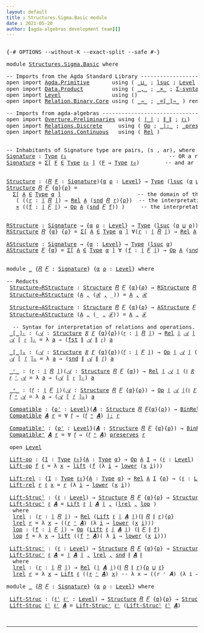 ```yaml
---
layout: default
title : Structures.Sigma.Basic module
date : 2021-05-20
author: [agda-algebras development team][]
---
```


<pre class="Agda">

<a id="139" class="Symbol">{-#</a> <a id="143" class="Keyword">OPTIONS</a> <a id="151" class="Pragma">--without-K</a> <a id="163" class="Pragma">--exact-split</a> <a id="177" class="Pragma">--safe</a> <a id="184" class="Symbol">#-}</a>

<a id="189" class="Keyword">module</a> <a id="196" href="Structures.Sigma.Basic.html" class="Module">Structures.Sigma.Basic</a> <a id="219" class="Keyword">where</a>

<a id="226" class="Comment">-- Imports from the Agda Standard Library ------------------------------------------------</a>
<a id="317" class="Keyword">open</a> <a id="322" class="Keyword">import</a> <a id="329" href="Agda.Primitive.html" class="Module">Agda.Primitive</a>       <a id="350" class="Keyword">using</a> <a id="356" class="Symbol">(</a> <a id="358" href="Agda.Primitive.html#810" class="Primitive Operator">_⊔_</a> <a id="362" class="Symbol">;</a> <a id="364" href="Agda.Primitive.html#780" class="Primitive">lsuc</a> <a id="369" class="Symbol">;</a> <a id="371" href="Agda.Primitive.html#597" class="Postulate">Level</a> <a id="377" class="Symbol">)</a> <a id="379" class="Keyword">renaming</a> <a id="388" class="Symbol">(</a> <a id="390" href="Agda.Primitive.html#326" class="Primitive">Set</a> <a id="394" class="Symbol">to</a> <a id="397" class="Primitive">Type</a> <a id="402" class="Symbol">;</a> <a id="404" href="Agda.Primitive.html#764" class="Primitive">lzero</a> <a id="410" class="Symbol">to</a> <a id="413" class="Primitive">ℓ₀</a> <a id="416" class="Symbol">)</a>
<a id="418" class="Keyword">open</a> <a id="423" class="Keyword">import</a> <a id="430" href="Data.Product.html" class="Module">Data.Product</a>         <a id="451" class="Keyword">using</a> <a id="457" class="Symbol">(</a> <a id="459" href="Agda.Builtin.Sigma.html#236" class="InductiveConstructor Operator">_,_</a> <a id="463" class="Symbol">;</a> <a id="465" href="Data.Product.html#1167" class="Function Operator">_×_</a> <a id="469" class="Symbol">;</a> <a id="471" href="Data.Product.html#916" class="Function">Σ-syntax</a> <a id="480" class="Symbol">)</a> <a id="482" class="Keyword">renaming</a> <a id="491" class="Symbol">(</a> <a id="493" href="Agda.Builtin.Sigma.html#252" class="Field">proj₁</a> <a id="499" class="Symbol">to</a> <a id="502" class="Field">fst</a> <a id="506" class="Symbol">;</a> <a id="508" href="Agda.Builtin.Sigma.html#264" class="Field">proj₂</a> <a id="514" class="Symbol">to</a> <a id="517" class="Field">snd</a> <a id="521" class="Symbol">)</a>
<a id="523" class="Keyword">open</a> <a id="528" class="Keyword">import</a> <a id="535" href="Level.html" class="Module">Level</a>                <a id="556" class="Keyword">using</a> <a id="562" class="Symbol">()</a>
<a id="565" class="Keyword">open</a> <a id="570" class="Keyword">import</a> <a id="577" href="Relation.Binary.Core.html" class="Module">Relation.Binary.Core</a> <a id="598" class="Keyword">using</a> <a id="604" class="Symbol">(</a> <a id="606" href="Relation.Binary.Core.html#1254" class="Function Operator">_⇒_</a> <a id="610" class="Symbol">;</a> <a id="612" href="Relation.Binary.Core.html#1460" class="Function Operator">_=[_]⇒_</a> <a id="620" class="Symbol">)</a> <a id="622" class="Keyword">renaming</a> <a id="631" class="Symbol">(</a> <a id="633" href="Relation.Binary.Core.html#766" class="Function">REL</a> <a id="637" class="Symbol">to</a> <a id="640" class="Function">BinREL</a> <a id="647" class="Symbol">;</a> <a id="649" href="Relation.Binary.Core.html#882" class="Function">Rel</a> <a id="653" class="Symbol">to</a> <a id="656" class="Function">BinRel</a> <a id="663" class="Symbol">)</a>

<a id="666" class="Comment">-- Imports from agda-algebras ------------------------------------------------------------</a>
<a id="757" class="Keyword">open</a> <a id="762" class="Keyword">import</a> <a id="769" href="Overture.Preliminaries.html" class="Module">Overture.Preliminaries</a> <a id="792" class="Keyword">using</a> <a id="798" class="Symbol">(</a> <a id="800" href="Overture.Preliminaries.html#4155" class="Function Operator">∣_∣</a> <a id="804" class="Symbol">;</a> <a id="806" href="Overture.Preliminaries.html#4193" class="Function Operator">∥_∥</a> <a id="810" class="Symbol">;</a> <a id="812" href="Overture.Preliminaries.html#3277" class="Function">ℓ₁</a><a id="814" class="Symbol">)</a>
<a id="816" class="Keyword">open</a> <a id="821" class="Keyword">import</a> <a id="828" href="Relations.Discrete.html" class="Module">Relations.Discrete</a>     <a id="851" class="Keyword">using</a> <a id="857" class="Symbol">(</a> <a id="859" href="Relations.Discrete.html#5347" class="Function">Op</a> <a id="862" class="Symbol">;</a> <a id="864" href="Relations.Discrete.html#6245" class="Function Operator">_|:_</a> <a id="869" class="Symbol">;</a> <a id="871" href="Relations.Discrete.html#6071" class="Function Operator">_preserves_</a> <a id="883" class="Symbol">)</a>
<a id="885" class="Keyword">open</a> <a id="890" class="Keyword">import</a> <a id="897" href="Relations.Continuous.html" class="Module">Relations.Continuous</a>   <a id="920" class="Keyword">using</a> <a id="926" class="Symbol">(</a> <a id="928" href="Relations.Continuous.html#3768" class="Function">Rel</a> <a id="932" class="Symbol">)</a>


<a id="936" class="Comment">-- Inhabitants of Signature type are pairs, (s , ar), where s is an operation symbol,</a>
<a id="Signature"></a><a id="1022" href="Structures.Sigma.Basic.html#1022" class="Function">Signature</a> <a id="1032" class="Symbol">:</a> <a id="1034" href="Structures.Sigma.Basic.html#397" class="Primitive">Type</a> <a id="1039" href="Overture.Preliminaries.html#3277" class="Function">ℓ₁</a>                                <a id="1073" class="Comment">-- OR a relation symbol (new!),</a>
<a id="1105" href="Structures.Sigma.Basic.html#1022" class="Function">Signature</a> <a id="1115" class="Symbol">=</a> <a id="1117" href="Data.Product.html#916" class="Function">Σ[</a> <a id="1120" href="Structures.Sigma.Basic.html#1120" class="Bound">F</a> <a id="1122" href="Data.Product.html#916" class="Function">∈</a> <a id="1124" href="Structures.Sigma.Basic.html#397" class="Primitive">Type</a> <a id="1129" href="Structures.Sigma.Basic.html#413" class="Primitive">ℓ₀</a> <a id="1132" href="Data.Product.html#916" class="Function">]</a> <a id="1134" class="Symbol">(</a><a id="1135" href="Structures.Sigma.Basic.html#1120" class="Bound">F</a> <a id="1137" class="Symbol">→</a> <a id="1139" href="Structures.Sigma.Basic.html#397" class="Primitive">Type</a> <a id="1144" href="Structures.Sigma.Basic.html#413" class="Primitive">ℓ₀</a><a id="1146" class="Symbol">)</a>        <a id="1155" class="Comment">-- and ar the arity of s.</a>


<a id="Structure"></a><a id="1183" href="Structures.Sigma.Basic.html#1183" class="Function">Structure</a> <a id="1193" class="Symbol">:</a> <a id="1195" class="Symbol">(</a><a id="1196" href="Structures.Sigma.Basic.html#1196" class="Bound">𝑅</a> <a id="1198" href="Structures.Sigma.Basic.html#1198" class="Bound">F</a> <a id="1200" class="Symbol">:</a> <a id="1202" href="Structures.Sigma.Basic.html#1022" class="Function">Signature</a><a id="1211" class="Symbol">){</a><a id="1213" href="Structures.Sigma.Basic.html#1213" class="Bound">α</a> <a id="1215" href="Structures.Sigma.Basic.html#1215" class="Bound">ρ</a> <a id="1217" class="Symbol">:</a> <a id="1219" href="Agda.Primitive.html#597" class="Postulate">Level</a><a id="1224" class="Symbol">}</a> <a id="1226" class="Symbol">→</a> <a id="1228" href="Structures.Sigma.Basic.html#397" class="Primitive">Type</a> <a id="1233" class="Symbol">(</a><a id="1234" href="Agda.Primitive.html#780" class="Primitive">lsuc</a> <a id="1239" class="Symbol">(</a><a id="1240" href="Structures.Sigma.Basic.html#1213" class="Bound">α</a> <a id="1242" href="Agda.Primitive.html#810" class="Primitive Operator">⊔</a> <a id="1244" href="Structures.Sigma.Basic.html#1215" class="Bound">ρ</a><a id="1245" class="Symbol">))</a>
<a id="1248" href="Structures.Sigma.Basic.html#1183" class="Function">Structure</a> <a id="1258" href="Structures.Sigma.Basic.html#1258" class="Bound">𝑅</a> <a id="1260" href="Structures.Sigma.Basic.html#1260" class="Bound">𝐹</a> <a id="1262" class="Symbol">{</a><a id="1263" href="Structures.Sigma.Basic.html#1263" class="Bound">α</a><a id="1264" class="Symbol">}{</a><a id="1266" href="Structures.Sigma.Basic.html#1266" class="Bound">ρ</a><a id="1267" class="Symbol">}</a> <a id="1269" class="Symbol">=</a>
  <a id="1273" href="Data.Product.html#916" class="Function">Σ[</a> <a id="1276" href="Structures.Sigma.Basic.html#1276" class="Bound">A</a> <a id="1278" href="Data.Product.html#916" class="Function">∈</a> <a id="1280" href="Structures.Sigma.Basic.html#397" class="Primitive">Type</a> <a id="1285" href="Structures.Sigma.Basic.html#1263" class="Bound">α</a> <a id="1287" href="Data.Product.html#916" class="Function">]</a>                        <a id="1312" class="Comment">-- the domain of the structure is A</a>
   <a id="1351" class="Symbol">(</a> <a id="1353" class="Symbol">((</a><a id="1355" href="Structures.Sigma.Basic.html#1355" class="Bound">r</a> <a id="1357" class="Symbol">:</a> <a id="1359" href="Overture.Preliminaries.html#4155" class="Function Operator">∣</a> <a id="1361" href="Structures.Sigma.Basic.html#1258" class="Bound">𝑅</a> <a id="1363" href="Overture.Preliminaries.html#4155" class="Function Operator">∣</a><a id="1364" class="Symbol">)</a> <a id="1366" class="Symbol">→</a> <a id="1368" href="Relations.Continuous.html#3768" class="Function">Rel</a> <a id="1372" href="Structures.Sigma.Basic.html#1276" class="Bound">A</a> <a id="1374" class="Symbol">(</a><a id="1375" href="Structures.Sigma.Basic.html#517" class="Field">snd</a> <a id="1379" href="Structures.Sigma.Basic.html#1258" class="Bound">𝑅</a> <a id="1381" href="Structures.Sigma.Basic.html#1355" class="Bound">r</a><a id="1382" class="Symbol">){</a><a id="1384" href="Structures.Sigma.Basic.html#1266" class="Bound">ρ</a><a id="1385" class="Symbol">})</a>  <a id="1389" class="Comment">-- the interpretations of the relation symbols</a>
   <a id="1439" href="Data.Product.html#1167" class="Function Operator">×</a> <a id="1441" class="Symbol">((</a><a id="1443" href="Structures.Sigma.Basic.html#1443" class="Bound">f</a> <a id="1445" class="Symbol">:</a> <a id="1447" href="Overture.Preliminaries.html#4155" class="Function Operator">∣</a> <a id="1449" href="Structures.Sigma.Basic.html#1260" class="Bound">𝐹</a> <a id="1451" href="Overture.Preliminaries.html#4155" class="Function Operator">∣</a><a id="1452" class="Symbol">)</a> <a id="1454" class="Symbol">→</a> <a id="1456" href="Relations.Discrete.html#5347" class="Function">Op</a> <a id="1459" href="Structures.Sigma.Basic.html#1276" class="Bound">A</a> <a id="1461" class="Symbol">(</a><a id="1462" href="Structures.Sigma.Basic.html#517" class="Field">snd</a> <a id="1466" href="Structures.Sigma.Basic.html#1260" class="Bound">𝐹</a> <a id="1468" href="Structures.Sigma.Basic.html#1443" class="Bound">f</a><a id="1469" class="Symbol">))</a> <a id="1472" class="Symbol">)</a>     <a id="1478" class="Comment">-- the interpretations of the operation symbols</a>


<a id="RStructure"></a><a id="1528" href="Structures.Sigma.Basic.html#1528" class="Function">RStructure</a> <a id="1539" class="Symbol">:</a> <a id="1541" href="Structures.Sigma.Basic.html#1022" class="Function">Signature</a> <a id="1551" class="Symbol">→</a> <a id="1553" class="Symbol">{</a><a id="1554" href="Structures.Sigma.Basic.html#1554" class="Bound">α</a> <a id="1556" href="Structures.Sigma.Basic.html#1556" class="Bound">ρ</a> <a id="1558" class="Symbol">:</a> <a id="1560" href="Agda.Primitive.html#597" class="Postulate">Level</a><a id="1565" class="Symbol">}</a> <a id="1567" class="Symbol">→</a> <a id="1569" href="Structures.Sigma.Basic.html#397" class="Primitive">Type</a> <a id="1574" class="Symbol">(</a><a id="1575" href="Agda.Primitive.html#780" class="Primitive">lsuc</a> <a id="1580" class="Symbol">(</a><a id="1581" href="Structures.Sigma.Basic.html#1554" class="Bound">α</a> <a id="1583" href="Agda.Primitive.html#810" class="Primitive Operator">⊔</a> <a id="1585" href="Structures.Sigma.Basic.html#1556" class="Bound">ρ</a><a id="1586" class="Symbol">))</a>
<a id="1589" href="Structures.Sigma.Basic.html#1528" class="Function">RStructure</a> <a id="1600" href="Structures.Sigma.Basic.html#1600" class="Bound">𝑅</a> <a id="1602" class="Symbol">{</a><a id="1603" href="Structures.Sigma.Basic.html#1603" class="Bound">α</a><a id="1604" class="Symbol">}</a> <a id="1606" class="Symbol">{</a><a id="1607" href="Structures.Sigma.Basic.html#1607" class="Bound">ρ</a><a id="1608" class="Symbol">}</a> <a id="1610" class="Symbol">=</a> <a id="1612" href="Data.Product.html#916" class="Function">Σ[</a> <a id="1615" href="Structures.Sigma.Basic.html#1615" class="Bound">A</a> <a id="1617" href="Data.Product.html#916" class="Function">∈</a> <a id="1619" href="Structures.Sigma.Basic.html#397" class="Primitive">Type</a> <a id="1624" href="Structures.Sigma.Basic.html#1603" class="Bound">α</a> <a id="1626" href="Data.Product.html#916" class="Function">]</a> <a id="1628" class="Symbol">∀(</a><a id="1630" href="Structures.Sigma.Basic.html#1630" class="Bound">r</a> <a id="1632" class="Symbol">:</a> <a id="1634" href="Overture.Preliminaries.html#4155" class="Function Operator">∣</a> <a id="1636" href="Structures.Sigma.Basic.html#1600" class="Bound">𝑅</a> <a id="1638" href="Overture.Preliminaries.html#4155" class="Function Operator">∣</a><a id="1639" class="Symbol">)</a> <a id="1641" class="Symbol">→</a> <a id="1643" href="Relations.Continuous.html#3768" class="Function">Rel</a> <a id="1647" href="Structures.Sigma.Basic.html#1615" class="Bound">A</a> <a id="1649" class="Symbol">(</a><a id="1650" href="Structures.Sigma.Basic.html#517" class="Field">snd</a> <a id="1654" href="Structures.Sigma.Basic.html#1600" class="Bound">𝑅</a> <a id="1656" href="Structures.Sigma.Basic.html#1630" class="Bound">r</a><a id="1657" class="Symbol">)</a> <a id="1659" class="Symbol">{</a><a id="1660" href="Structures.Sigma.Basic.html#1607" class="Bound">ρ</a><a id="1661" class="Symbol">}</a>

<a id="AStructure"></a><a id="1664" href="Structures.Sigma.Basic.html#1664" class="Function">AStructure</a> <a id="1675" class="Symbol">:</a> <a id="1677" href="Structures.Sigma.Basic.html#1022" class="Function">Signature</a> <a id="1687" class="Symbol">→</a> <a id="1689" class="Symbol">{</a><a id="1690" href="Structures.Sigma.Basic.html#1690" class="Bound">α</a> <a id="1692" class="Symbol">:</a> <a id="1694" href="Agda.Primitive.html#597" class="Postulate">Level</a><a id="1699" class="Symbol">}</a> <a id="1701" class="Symbol">→</a> <a id="1703" href="Structures.Sigma.Basic.html#397" class="Primitive">Type</a> <a id="1708" class="Symbol">(</a><a id="1709" href="Agda.Primitive.html#780" class="Primitive">lsuc</a> <a id="1714" href="Structures.Sigma.Basic.html#1690" class="Bound">α</a><a id="1715" class="Symbol">)</a>
<a id="1717" href="Structures.Sigma.Basic.html#1664" class="Function">AStructure</a> <a id="1728" href="Structures.Sigma.Basic.html#1728" class="Bound">𝐹</a> <a id="1730" class="Symbol">{</a><a id="1731" href="Structures.Sigma.Basic.html#1731" class="Bound">α</a><a id="1732" class="Symbol">}</a> <a id="1734" class="Symbol">=</a> <a id="1736" href="Data.Product.html#916" class="Function">Σ[</a> <a id="1739" href="Structures.Sigma.Basic.html#1739" class="Bound">A</a> <a id="1741" href="Data.Product.html#916" class="Function">∈</a> <a id="1743" href="Structures.Sigma.Basic.html#397" class="Primitive">Type</a> <a id="1748" href="Structures.Sigma.Basic.html#1731" class="Bound">α</a> <a id="1750" href="Data.Product.html#916" class="Function">]</a> <a id="1752" class="Symbol">∀</a> <a id="1754" class="Symbol">(</a><a id="1755" href="Structures.Sigma.Basic.html#1755" class="Bound">f</a> <a id="1757" class="Symbol">:</a> <a id="1759" href="Overture.Preliminaries.html#4155" class="Function Operator">∣</a> <a id="1761" href="Structures.Sigma.Basic.html#1728" class="Bound">𝐹</a> <a id="1763" href="Overture.Preliminaries.html#4155" class="Function Operator">∣</a><a id="1764" class="Symbol">)</a> <a id="1766" class="Symbol">→</a> <a id="1768" href="Relations.Discrete.html#5347" class="Function">Op</a> <a id="1771" href="Structures.Sigma.Basic.html#1739" class="Bound">A</a> <a id="1773" class="Symbol">(</a><a id="1774" href="Structures.Sigma.Basic.html#517" class="Field">snd</a> <a id="1778" href="Structures.Sigma.Basic.html#1728" class="Bound">𝐹</a> <a id="1780" href="Structures.Sigma.Basic.html#1755" class="Bound">f</a><a id="1781" class="Symbol">)</a>


<a id="1785" class="Keyword">module</a> <a id="1792" href="Structures.Sigma.Basic.html#1792" class="Module">_</a> <a id="1794" class="Symbol">{</a><a id="1795" href="Structures.Sigma.Basic.html#1795" class="Bound">𝑅</a> <a id="1797" href="Structures.Sigma.Basic.html#1797" class="Bound">𝐹</a> <a id="1799" class="Symbol">:</a> <a id="1801" href="Structures.Sigma.Basic.html#1022" class="Function">Signature</a><a id="1810" class="Symbol">}</a> <a id="1812" class="Symbol">{</a><a id="1813" href="Structures.Sigma.Basic.html#1813" class="Bound">α</a> <a id="1815" href="Structures.Sigma.Basic.html#1815" class="Bound">ρ</a> <a id="1817" class="Symbol">:</a> <a id="1819" href="Agda.Primitive.html#597" class="Postulate">Level</a><a id="1824" class="Symbol">}</a> <a id="1826" class="Keyword">where</a>

<a id="1833" class="Comment">-- Reducts</a>
 <a id="1845" href="Structures.Sigma.Basic.html#1845" class="Function">Structure→RStructure</a> <a id="1866" class="Symbol">:</a> <a id="1868" href="Structures.Sigma.Basic.html#1183" class="Function">Structure</a> <a id="1878" href="Structures.Sigma.Basic.html#1795" class="Bound">𝑅</a> <a id="1880" href="Structures.Sigma.Basic.html#1797" class="Bound">𝐹</a> <a id="1882" class="Symbol">{</a><a id="1883" href="Structures.Sigma.Basic.html#1813" class="Bound">α</a><a id="1884" class="Symbol">}{</a><a id="1886" href="Structures.Sigma.Basic.html#1815" class="Bound">ρ</a><a id="1887" class="Symbol">}</a> <a id="1889" class="Symbol">→</a> <a id="1891" href="Structures.Sigma.Basic.html#1528" class="Function">RStructure</a> <a id="1902" href="Structures.Sigma.Basic.html#1795" class="Bound">𝑅</a> <a id="1904" class="Symbol">{</a><a id="1905" href="Structures.Sigma.Basic.html#1813" class="Bound">α</a><a id="1906" class="Symbol">}{</a><a id="1908" href="Structures.Sigma.Basic.html#1815" class="Bound">ρ</a><a id="1909" class="Symbol">}</a>
 <a id="1912" href="Structures.Sigma.Basic.html#1845" class="Function">Structure→RStructure</a> <a id="1933" class="Symbol">(</a><a id="1934" href="Structures.Sigma.Basic.html#1934" class="Bound">A</a> <a id="1936" href="Agda.Builtin.Sigma.html#236" class="InductiveConstructor Operator">,</a> <a id="1938" class="Symbol">(</a><a id="1939" href="Structures.Sigma.Basic.html#1939" class="Bound">ℛ</a> <a id="1941" href="Agda.Builtin.Sigma.html#236" class="InductiveConstructor Operator">,</a> <a id="1943" class="Symbol">_))</a> <a id="1947" class="Symbol">=</a> <a id="1949" href="Structures.Sigma.Basic.html#1934" class="Bound">A</a> <a id="1951" href="Agda.Builtin.Sigma.html#236" class="InductiveConstructor Operator">,</a> <a id="1953" href="Structures.Sigma.Basic.html#1939" class="Bound">ℛ</a>

 <a id="1957" href="Structures.Sigma.Basic.html#1957" class="Function">Structure→AStructure</a> <a id="1978" class="Symbol">:</a> <a id="1980" href="Structures.Sigma.Basic.html#1183" class="Function">Structure</a> <a id="1990" href="Structures.Sigma.Basic.html#1795" class="Bound">𝑅</a> <a id="1992" href="Structures.Sigma.Basic.html#1797" class="Bound">𝐹</a> <a id="1994" class="Symbol">{</a><a id="1995" href="Structures.Sigma.Basic.html#1813" class="Bound">α</a><a id="1996" class="Symbol">}{</a><a id="1998" href="Structures.Sigma.Basic.html#1815" class="Bound">ρ</a><a id="1999" class="Symbol">}</a> <a id="2001" class="Symbol">→</a> <a id="2003" href="Structures.Sigma.Basic.html#1664" class="Function">AStructure</a> <a id="2014" href="Structures.Sigma.Basic.html#1797" class="Bound">𝐹</a>
 <a id="2017" href="Structures.Sigma.Basic.html#1957" class="Function">Structure→AStructure</a> <a id="2038" class="Symbol">(</a><a id="2039" href="Structures.Sigma.Basic.html#2039" class="Bound">A</a> <a id="2041" href="Agda.Builtin.Sigma.html#236" class="InductiveConstructor Operator">,</a> <a id="2043" class="Symbol">(_</a> <a id="2046" href="Agda.Builtin.Sigma.html#236" class="InductiveConstructor Operator">,</a> <a id="2048" href="Structures.Sigma.Basic.html#2048" class="Bound">ℱ</a><a id="2049" class="Symbol">))</a> <a id="2052" class="Symbol">=</a> <a id="2054" href="Structures.Sigma.Basic.html#2039" class="Bound">A</a> <a id="2056" href="Agda.Builtin.Sigma.html#236" class="InductiveConstructor Operator">,</a> <a id="2058" href="Structures.Sigma.Basic.html#2048" class="Bound">ℱ</a>

  <a id="2063" class="Comment">-- Syntax for interpretation of relations and operations.</a>
 <a id="2122" href="Structures.Sigma.Basic.html#2122" class="Function Operator">_⟦_⟧ᵣ</a> <a id="2128" class="Symbol">:</a> <a id="2130" class="Symbol">(</a><a id="2131" href="Structures.Sigma.Basic.html#2131" class="Bound">𝒜</a> <a id="2133" class="Symbol">:</a> <a id="2135" href="Structures.Sigma.Basic.html#1183" class="Function">Structure</a> <a id="2145" href="Structures.Sigma.Basic.html#1795" class="Bound">𝑅</a> <a id="2147" href="Structures.Sigma.Basic.html#1797" class="Bound">𝐹</a> <a id="2149" class="Symbol">{</a><a id="2150" href="Structures.Sigma.Basic.html#1813" class="Bound">α</a><a id="2151" class="Symbol">}{</a><a id="2153" href="Structures.Sigma.Basic.html#1815" class="Bound">ρ</a><a id="2154" class="Symbol">})(</a><a id="2157" href="Structures.Sigma.Basic.html#2157" class="Bound">𝑟</a> <a id="2159" class="Symbol">:</a> <a id="2161" href="Overture.Preliminaries.html#4155" class="Function Operator">∣</a> <a id="2163" href="Structures.Sigma.Basic.html#1795" class="Bound">𝑅</a> <a id="2165" href="Overture.Preliminaries.html#4155" class="Function Operator">∣</a><a id="2166" class="Symbol">)</a> <a id="2168" class="Symbol">→</a> <a id="2170" href="Relations.Continuous.html#3768" class="Function">Rel</a> <a id="2174" href="Overture.Preliminaries.html#4155" class="Function Operator">∣</a> <a id="2176" href="Structures.Sigma.Basic.html#2131" class="Bound">𝒜</a> <a id="2178" href="Overture.Preliminaries.html#4155" class="Function Operator">∣</a> <a id="2180" class="Symbol">(</a><a id="2181" href="Overture.Preliminaries.html#4193" class="Function Operator">∥</a> <a id="2183" href="Structures.Sigma.Basic.html#1795" class="Bound">𝑅</a> <a id="2185" href="Overture.Preliminaries.html#4193" class="Function Operator">∥</a> <a id="2187" href="Structures.Sigma.Basic.html#2157" class="Bound">𝑟</a><a id="2188" class="Symbol">)</a> <a id="2190" class="Symbol">{</a><a id="2191" href="Structures.Sigma.Basic.html#1815" class="Bound">ρ</a><a id="2192" class="Symbol">}</a>
 <a id="2195" href="Structures.Sigma.Basic.html#2195" class="Bound">𝒜</a> <a id="2197" href="Structures.Sigma.Basic.html#2122" class="Function Operator">⟦</a> <a id="2199" href="Structures.Sigma.Basic.html#2199" class="Bound">𝑟</a> <a id="2201" href="Structures.Sigma.Basic.html#2122" class="Function Operator">⟧ᵣ</a> <a id="2204" class="Symbol">=</a> <a id="2206" class="Symbol">λ</a> <a id="2208" href="Structures.Sigma.Basic.html#2208" class="Bound">a</a> <a id="2210" class="Symbol">→</a> <a id="2212" class="Symbol">(</a><a id="2213" href="Structures.Sigma.Basic.html#502" class="Field">fst</a> <a id="2217" href="Overture.Preliminaries.html#4193" class="Function Operator">∥</a> <a id="2219" href="Structures.Sigma.Basic.html#2195" class="Bound">𝒜</a> <a id="2221" href="Overture.Preliminaries.html#4193" class="Function Operator">∥</a> <a id="2223" href="Structures.Sigma.Basic.html#2199" class="Bound">𝑟</a><a id="2224" class="Symbol">)</a> <a id="2226" href="Structures.Sigma.Basic.html#2208" class="Bound">a</a>

 <a id="2230" href="Structures.Sigma.Basic.html#2230" class="Function Operator">_⟦_⟧ₒ</a> <a id="2236" class="Symbol">:</a> <a id="2238" class="Symbol">(</a><a id="2239" href="Structures.Sigma.Basic.html#2239" class="Bound">𝒜</a> <a id="2241" class="Symbol">:</a> <a id="2243" href="Structures.Sigma.Basic.html#1183" class="Function">Structure</a> <a id="2253" href="Structures.Sigma.Basic.html#1795" class="Bound">𝑅</a> <a id="2255" href="Structures.Sigma.Basic.html#1797" class="Bound">𝐹</a> <a id="2257" class="Symbol">{</a><a id="2258" href="Structures.Sigma.Basic.html#1813" class="Bound">α</a><a id="2259" class="Symbol">}{</a><a id="2261" href="Structures.Sigma.Basic.html#1815" class="Bound">ρ</a><a id="2262" class="Symbol">})(</a><a id="2265" href="Structures.Sigma.Basic.html#2265" class="Bound">𝑓</a> <a id="2267" class="Symbol">:</a> <a id="2269" href="Overture.Preliminaries.html#4155" class="Function Operator">∣</a> <a id="2271" href="Structures.Sigma.Basic.html#1797" class="Bound">𝐹</a> <a id="2273" href="Overture.Preliminaries.html#4155" class="Function Operator">∣</a><a id="2274" class="Symbol">)</a> <a id="2276" class="Symbol">→</a> <a id="2278" href="Relations.Discrete.html#5347" class="Function">Op</a> <a id="2281" href="Overture.Preliminaries.html#4155" class="Function Operator">∣</a> <a id="2283" href="Structures.Sigma.Basic.html#2239" class="Bound">𝒜</a> <a id="2285" href="Overture.Preliminaries.html#4155" class="Function Operator">∣</a> <a id="2287" class="Symbol">(</a><a id="2288" href="Overture.Preliminaries.html#4193" class="Function Operator">∥</a> <a id="2290" href="Structures.Sigma.Basic.html#1797" class="Bound">𝐹</a> <a id="2292" href="Overture.Preliminaries.html#4193" class="Function Operator">∥</a> <a id="2294" href="Structures.Sigma.Basic.html#2265" class="Bound">𝑓</a><a id="2295" class="Symbol">)</a>
 <a id="2298" href="Structures.Sigma.Basic.html#2298" class="Bound">𝒜</a> <a id="2300" href="Structures.Sigma.Basic.html#2230" class="Function Operator">⟦</a> <a id="2302" href="Structures.Sigma.Basic.html#2302" class="Bound">𝑓</a> <a id="2304" href="Structures.Sigma.Basic.html#2230" class="Function Operator">⟧ₒ</a> <a id="2307" class="Symbol">=</a> <a id="2309" class="Symbol">λ</a> <a id="2311" href="Structures.Sigma.Basic.html#2311" class="Bound">a</a> <a id="2313" class="Symbol">→</a> <a id="2315" class="Symbol">(</a><a id="2316" href="Structures.Sigma.Basic.html#517" class="Field">snd</a> <a id="2320" href="Overture.Preliminaries.html#4193" class="Function Operator">∥</a> <a id="2322" href="Structures.Sigma.Basic.html#2298" class="Bound">𝒜</a> <a id="2324" href="Overture.Preliminaries.html#4193" class="Function Operator">∥</a> <a id="2326" href="Structures.Sigma.Basic.html#2302" class="Bound">𝑓</a><a id="2327" class="Symbol">)</a> <a id="2329" href="Structures.Sigma.Basic.html#2311" class="Bound">a</a>

 <a id="2333" href="Structures.Sigma.Basic.html#2333" class="Function Operator">_ʳ_</a> <a id="2337" class="Symbol">:</a> <a id="2339" class="Symbol">(</a><a id="2340" href="Structures.Sigma.Basic.html#2340" class="Bound">𝑟</a> <a id="2342" class="Symbol">:</a> <a id="2344" href="Overture.Preliminaries.html#4155" class="Function Operator">∣</a> <a id="2346" href="Structures.Sigma.Basic.html#1795" class="Bound">𝑅</a> <a id="2348" href="Overture.Preliminaries.html#4155" class="Function Operator">∣</a><a id="2349" class="Symbol">)(</a><a id="2351" href="Structures.Sigma.Basic.html#2351" class="Bound">𝒜</a> <a id="2353" class="Symbol">:</a> <a id="2355" href="Structures.Sigma.Basic.html#1183" class="Function">Structure</a> <a id="2365" href="Structures.Sigma.Basic.html#1795" class="Bound">𝑅</a> <a id="2367" href="Structures.Sigma.Basic.html#1797" class="Bound">𝐹</a> <a id="2369" class="Symbol">{</a><a id="2370" href="Structures.Sigma.Basic.html#1813" class="Bound">α</a><a id="2371" class="Symbol">})</a> <a id="2374" class="Symbol">→</a> <a id="2376" href="Relations.Continuous.html#3768" class="Function">Rel</a> <a id="2380" href="Overture.Preliminaries.html#4155" class="Function Operator">∣</a> <a id="2382" href="Structures.Sigma.Basic.html#2351" class="Bound">𝒜</a> <a id="2384" href="Overture.Preliminaries.html#4155" class="Function Operator">∣</a> <a id="2386" class="Symbol">(</a><a id="2387" href="Overture.Preliminaries.html#4193" class="Function Operator">∥</a> <a id="2389" href="Structures.Sigma.Basic.html#1795" class="Bound">𝑅</a> <a id="2391" href="Overture.Preliminaries.html#4193" class="Function Operator">∥</a> <a id="2393" href="Structures.Sigma.Basic.html#2340" class="Bound">𝑟</a><a id="2394" class="Symbol">){</a><a id="2396" href="Structures.Sigma.Basic.html#1815" class="Bound">ρ</a><a id="2397" class="Symbol">}</a>
 <a id="2400" href="Structures.Sigma.Basic.html#2400" class="Bound">𝑟</a> <a id="2402" href="Structures.Sigma.Basic.html#2333" class="Function Operator">ʳ</a> <a id="2404" href="Structures.Sigma.Basic.html#2404" class="Bound">𝒜</a> <a id="2406" class="Symbol">=</a> <a id="2408" class="Symbol">λ</a> <a id="2410" href="Structures.Sigma.Basic.html#2410" class="Bound">a</a> <a id="2412" class="Symbol">→</a> <a id="2414" class="Symbol">(</a><a id="2415" href="Structures.Sigma.Basic.html#2404" class="Bound">𝒜</a> <a id="2417" href="Structures.Sigma.Basic.html#2122" class="Function Operator">⟦</a> <a id="2419" href="Structures.Sigma.Basic.html#2400" class="Bound">𝑟</a> <a id="2421" href="Structures.Sigma.Basic.html#2122" class="Function Operator">⟧ᵣ</a><a id="2423" class="Symbol">)</a> <a id="2425" href="Structures.Sigma.Basic.html#2410" class="Bound">a</a>

 <a id="2429" href="Structures.Sigma.Basic.html#2429" class="Function Operator">_ᵒ_</a> <a id="2433" class="Symbol">:</a> <a id="2435" class="Symbol">(</a><a id="2436" href="Structures.Sigma.Basic.html#2436" class="Bound">𝑓</a> <a id="2438" class="Symbol">:</a> <a id="2440" href="Overture.Preliminaries.html#4155" class="Function Operator">∣</a> <a id="2442" href="Structures.Sigma.Basic.html#1797" class="Bound">𝐹</a> <a id="2444" href="Overture.Preliminaries.html#4155" class="Function Operator">∣</a><a id="2445" class="Symbol">)(</a><a id="2447" href="Structures.Sigma.Basic.html#2447" class="Bound">𝒜</a> <a id="2449" class="Symbol">:</a> <a id="2451" href="Structures.Sigma.Basic.html#1183" class="Function">Structure</a> <a id="2461" href="Structures.Sigma.Basic.html#1795" class="Bound">𝑅</a> <a id="2463" href="Structures.Sigma.Basic.html#1797" class="Bound">𝐹</a> <a id="2465" class="Symbol">{</a><a id="2466" href="Structures.Sigma.Basic.html#1813" class="Bound">α</a><a id="2467" class="Symbol">}{</a><a id="2469" href="Structures.Sigma.Basic.html#1815" class="Bound">ρ</a><a id="2470" class="Symbol">})</a> <a id="2473" class="Symbol">→</a> <a id="2475" href="Relations.Discrete.html#5347" class="Function">Op</a> <a id="2478" href="Overture.Preliminaries.html#4155" class="Function Operator">∣</a> <a id="2480" href="Structures.Sigma.Basic.html#2447" class="Bound">𝒜</a> <a id="2482" href="Overture.Preliminaries.html#4155" class="Function Operator">∣</a><a id="2483" class="Symbol">(</a><a id="2484" href="Overture.Preliminaries.html#4193" class="Function Operator">∥</a> <a id="2486" href="Structures.Sigma.Basic.html#1797" class="Bound">𝐹</a> <a id="2488" href="Overture.Preliminaries.html#4193" class="Function Operator">∥</a> <a id="2490" href="Structures.Sigma.Basic.html#2436" class="Bound">𝑓</a><a id="2491" class="Symbol">)</a>
 <a id="2494" href="Structures.Sigma.Basic.html#2494" class="Bound">𝑓</a> <a id="2496" href="Structures.Sigma.Basic.html#2429" class="Function Operator">ᵒ</a> <a id="2498" href="Structures.Sigma.Basic.html#2498" class="Bound">𝒜</a> <a id="2500" class="Symbol">=</a> <a id="2502" class="Symbol">λ</a> <a id="2504" href="Structures.Sigma.Basic.html#2504" class="Bound">a</a> <a id="2506" class="Symbol">→</a> <a id="2508" class="Symbol">(</a><a id="2509" href="Structures.Sigma.Basic.html#2498" class="Bound">𝒜</a> <a id="2511" href="Structures.Sigma.Basic.html#2230" class="Function Operator">⟦</a> <a id="2513" href="Structures.Sigma.Basic.html#2494" class="Bound">𝑓</a> <a id="2515" href="Structures.Sigma.Basic.html#2230" class="Function Operator">⟧ₒ</a><a id="2517" class="Symbol">)</a> <a id="2519" href="Structures.Sigma.Basic.html#2504" class="Bound">a</a>

 <a id="2523" href="Structures.Sigma.Basic.html#2523" class="Function">Compatible</a> <a id="2534" class="Symbol">:</a> <a id="2536" class="Symbol">{</a><a id="2537" href="Structures.Sigma.Basic.html#2537" class="Bound">ρ&#39;</a> <a id="2540" class="Symbol">:</a> <a id="2542" href="Agda.Primitive.html#597" class="Postulate">Level</a><a id="2547" class="Symbol">}(</a><a id="2549" href="Structures.Sigma.Basic.html#2549" class="Bound">𝑨</a> <a id="2551" class="Symbol">:</a> <a id="2553" href="Structures.Sigma.Basic.html#1183" class="Function">Structure</a> <a id="2563" href="Structures.Sigma.Basic.html#1795" class="Bound">𝑅</a> <a id="2565" href="Structures.Sigma.Basic.html#1797" class="Bound">𝐹</a><a id="2566" class="Symbol">{</a><a id="2567" href="Structures.Sigma.Basic.html#1813" class="Bound">α</a><a id="2568" class="Symbol">}{</a><a id="2570" href="Structures.Sigma.Basic.html#1815" class="Bound">ρ</a><a id="2571" class="Symbol">})</a> <a id="2574" class="Symbol">→</a> <a id="2576" href="Structures.Sigma.Basic.html#656" class="Function">BinRel</a> <a id="2583" href="Overture.Preliminaries.html#4155" class="Function Operator">∣</a> <a id="2585" href="Structures.Sigma.Basic.html#2549" class="Bound">𝑨</a> <a id="2587" href="Overture.Preliminaries.html#4155" class="Function Operator">∣</a> <a id="2589" href="Structures.Sigma.Basic.html#2537" class="Bound">ρ&#39;</a>  <a id="2593" class="Symbol">→</a> <a id="2595" href="Structures.Sigma.Basic.html#397" class="Primitive">Type</a> <a id="2600" class="Symbol">(</a><a id="2601" href="Structures.Sigma.Basic.html#1813" class="Bound">α</a> <a id="2603" href="Agda.Primitive.html#810" class="Primitive Operator">⊔</a> <a id="2605" href="Structures.Sigma.Basic.html#2537" class="Bound">ρ&#39;</a><a id="2607" class="Symbol">)</a>
 <a id="2610" href="Structures.Sigma.Basic.html#2523" class="Function">Compatible</a> <a id="2621" href="Structures.Sigma.Basic.html#2621" class="Bound">𝑨</a> <a id="2623" href="Structures.Sigma.Basic.html#2623" class="Bound">r</a> <a id="2625" class="Symbol">=</a> <a id="2627" class="Symbol">∀</a> <a id="2629" href="Structures.Sigma.Basic.html#2629" class="Bound">𝑓</a> <a id="2631" class="Symbol">→</a> <a id="2633" class="Symbol">(</a><a id="2634" href="Structures.Sigma.Basic.html#2629" class="Bound">𝑓</a> <a id="2636" href="Structures.Sigma.Basic.html#2429" class="Function Operator">ᵒ</a> <a id="2638" href="Structures.Sigma.Basic.html#2621" class="Bound">𝑨</a><a id="2639" class="Symbol">)</a> <a id="2641" href="Relations.Discrete.html#6245" class="Function Operator">|:</a> <a id="2644" href="Structures.Sigma.Basic.html#2623" class="Bound">r</a>

 <a id="2648" href="Structures.Sigma.Basic.html#2648" class="Function">Compatible&#39;</a> <a id="2660" class="Symbol">:</a> <a id="2662" class="Symbol">{</a><a id="2663" href="Structures.Sigma.Basic.html#2663" class="Bound">ρ&#39;</a> <a id="2666" class="Symbol">:</a> <a id="2668" href="Agda.Primitive.html#597" class="Postulate">Level</a><a id="2673" class="Symbol">}(</a><a id="2675" href="Structures.Sigma.Basic.html#2675" class="Bound">𝑨</a> <a id="2677" class="Symbol">:</a> <a id="2679" href="Structures.Sigma.Basic.html#1183" class="Function">Structure</a> <a id="2689" href="Structures.Sigma.Basic.html#1795" class="Bound">𝑅</a> <a id="2691" href="Structures.Sigma.Basic.html#1797" class="Bound">𝐹</a> <a id="2693" class="Symbol">{</a><a id="2694" href="Structures.Sigma.Basic.html#1813" class="Bound">α</a><a id="2695" class="Symbol">}{</a><a id="2697" href="Structures.Sigma.Basic.html#1815" class="Bound">ρ</a><a id="2698" class="Symbol">})</a> <a id="2701" class="Symbol">→</a> <a id="2703" href="Structures.Sigma.Basic.html#656" class="Function">BinRel</a> <a id="2710" href="Overture.Preliminaries.html#4155" class="Function Operator">∣</a> <a id="2712" href="Structures.Sigma.Basic.html#2675" class="Bound">𝑨</a> <a id="2714" href="Overture.Preliminaries.html#4155" class="Function Operator">∣</a> <a id="2716" href="Structures.Sigma.Basic.html#2663" class="Bound">ρ&#39;</a>  <a id="2720" class="Symbol">→</a> <a id="2722" href="Structures.Sigma.Basic.html#397" class="Primitive">Type</a> <a id="2727" class="Symbol">(</a><a id="2728" href="Structures.Sigma.Basic.html#1813" class="Bound">α</a> <a id="2730" href="Agda.Primitive.html#810" class="Primitive Operator">⊔</a> <a id="2732" href="Structures.Sigma.Basic.html#2663" class="Bound">ρ&#39;</a><a id="2734" class="Symbol">)</a>
 <a id="2737" href="Structures.Sigma.Basic.html#2648" class="Function">Compatible&#39;</a> <a id="2749" href="Structures.Sigma.Basic.html#2749" class="Bound">𝑨</a> <a id="2751" href="Structures.Sigma.Basic.html#2751" class="Bound">r</a> <a id="2753" class="Symbol">=</a> <a id="2755" class="Symbol">∀</a> <a id="2757" href="Structures.Sigma.Basic.html#2757" class="Bound">𝑓</a> <a id="2759" class="Symbol">→</a> <a id="2761" class="Symbol">(</a><a id="2762" href="Structures.Sigma.Basic.html#2757" class="Bound">𝑓</a> <a id="2764" href="Structures.Sigma.Basic.html#2429" class="Function Operator">ᵒ</a> <a id="2766" href="Structures.Sigma.Basic.html#2749" class="Bound">𝑨</a><a id="2767" class="Symbol">)</a> <a id="2769" href="Relations.Discrete.html#6071" class="Function Operator">preserves</a> <a id="2779" href="Structures.Sigma.Basic.html#2751" class="Bound">r</a>

 <a id="2783" class="Keyword">open</a> <a id="2788" href="Level.html" class="Module">Level</a>

 <a id="2796" href="Structures.Sigma.Basic.html#2796" class="Function">Lift-op</a> <a id="2804" class="Symbol">:</a> <a id="2806" class="Symbol">{</a><a id="2807" href="Structures.Sigma.Basic.html#2807" class="Bound">I</a> <a id="2809" class="Symbol">:</a> <a id="2811" href="Structures.Sigma.Basic.html#397" class="Primitive">Type</a> <a id="2816" href="Structures.Sigma.Basic.html#413" class="Primitive">ℓ₀</a><a id="2818" class="Symbol">}{</a><a id="2820" href="Structures.Sigma.Basic.html#2820" class="Bound">A</a> <a id="2822" class="Symbol">:</a> <a id="2824" href="Structures.Sigma.Basic.html#397" class="Primitive">Type</a> <a id="2829" href="Structures.Sigma.Basic.html#1813" class="Bound">α</a><a id="2830" class="Symbol">}</a> <a id="2832" class="Symbol">→</a> <a id="2834" href="Relations.Discrete.html#5347" class="Function">Op</a> <a id="2837" href="Structures.Sigma.Basic.html#2820" class="Bound">A</a> <a id="2839" href="Structures.Sigma.Basic.html#2807" class="Bound">I</a> <a id="2841" class="Symbol">→</a> <a id="2843" class="Symbol">(</a><a id="2844" href="Structures.Sigma.Basic.html#2844" class="Bound">ℓ</a> <a id="2846" class="Symbol">:</a> <a id="2848" href="Agda.Primitive.html#597" class="Postulate">Level</a><a id="2853" class="Symbol">)</a> <a id="2855" class="Symbol">→</a> <a id="2857" href="Relations.Discrete.html#5347" class="Function">Op</a> <a id="2860" class="Symbol">(</a><a id="2861" href="Level.html#400" class="Record">Lift</a> <a id="2866" href="Structures.Sigma.Basic.html#2844" class="Bound">ℓ</a> <a id="2868" href="Structures.Sigma.Basic.html#2820" class="Bound">A</a><a id="2869" class="Symbol">)</a> <a id="2871" href="Structures.Sigma.Basic.html#2807" class="Bound">I</a>
 <a id="2874" href="Structures.Sigma.Basic.html#2796" class="Function">Lift-op</a> <a id="2882" href="Structures.Sigma.Basic.html#2882" class="Bound">f</a> <a id="2884" href="Structures.Sigma.Basic.html#2884" class="Bound">ℓ</a> <a id="2886" class="Symbol">=</a> <a id="2888" class="Symbol">λ</a> <a id="2890" href="Structures.Sigma.Basic.html#2890" class="Bound">x</a> <a id="2892" class="Symbol">→</a> <a id="2894" href="Level.html#457" class="InductiveConstructor">lift</a> <a id="2899" class="Symbol">(</a><a id="2900" href="Structures.Sigma.Basic.html#2882" class="Bound">f</a> <a id="2902" class="Symbol">(λ</a> <a id="2905" href="Structures.Sigma.Basic.html#2905" class="Bound">i</a> <a id="2907" class="Symbol">→</a> <a id="2909" href="Level.html#470" class="Field">lower</a> <a id="2915" class="Symbol">(</a><a id="2916" href="Structures.Sigma.Basic.html#2890" class="Bound">x</a> <a id="2918" href="Structures.Sigma.Basic.html#2905" class="Bound">i</a><a id="2919" class="Symbol">)))</a>

 <a id="2925" href="Structures.Sigma.Basic.html#2925" class="Function">Lift-rel</a> <a id="2934" class="Symbol">:</a> <a id="2936" class="Symbol">{</a><a id="2937" href="Structures.Sigma.Basic.html#2937" class="Bound">I</a> <a id="2939" class="Symbol">:</a> <a id="2941" href="Structures.Sigma.Basic.html#397" class="Primitive">Type</a> <a id="2946" href="Structures.Sigma.Basic.html#413" class="Primitive">ℓ₀</a><a id="2948" class="Symbol">}{</a><a id="2950" href="Structures.Sigma.Basic.html#2950" class="Bound">A</a> <a id="2952" class="Symbol">:</a> <a id="2954" href="Structures.Sigma.Basic.html#397" class="Primitive">Type</a> <a id="2959" href="Structures.Sigma.Basic.html#1813" class="Bound">α</a><a id="2960" class="Symbol">}</a> <a id="2962" class="Symbol">→</a> <a id="2964" href="Relations.Continuous.html#3768" class="Function">Rel</a> <a id="2968" href="Structures.Sigma.Basic.html#2950" class="Bound">A</a> <a id="2970" href="Structures.Sigma.Basic.html#2937" class="Bound">I</a> <a id="2972" class="Symbol">{</a><a id="2973" href="Structures.Sigma.Basic.html#1815" class="Bound">ρ</a><a id="2974" class="Symbol">}</a> <a id="2976" class="Symbol">→</a> <a id="2978" class="Symbol">(</a><a id="2979" href="Structures.Sigma.Basic.html#2979" class="Bound">ℓ</a> <a id="2981" class="Symbol">:</a> <a id="2983" href="Agda.Primitive.html#597" class="Postulate">Level</a><a id="2988" class="Symbol">)</a> <a id="2990" class="Symbol">→</a> <a id="2992" href="Relations.Continuous.html#3768" class="Function">Rel</a> <a id="2996" class="Symbol">(</a><a id="2997" href="Level.html#400" class="Record">Lift</a> <a id="3002" href="Structures.Sigma.Basic.html#2979" class="Bound">ℓ</a> <a id="3004" href="Structures.Sigma.Basic.html#2950" class="Bound">A</a><a id="3005" class="Symbol">)</a> <a id="3007" href="Structures.Sigma.Basic.html#2937" class="Bound">I</a><a id="3008" class="Symbol">{</a><a id="3009" href="Structures.Sigma.Basic.html#1815" class="Bound">ρ</a><a id="3010" class="Symbol">}</a>
 <a id="3013" href="Structures.Sigma.Basic.html#2925" class="Function">Lift-rel</a> <a id="3022" href="Structures.Sigma.Basic.html#3022" class="Bound">r</a> <a id="3024" href="Structures.Sigma.Basic.html#3024" class="Bound">ℓ</a> <a id="3026" href="Structures.Sigma.Basic.html#3026" class="Bound">x</a> <a id="3028" class="Symbol">=</a> <a id="3030" href="Structures.Sigma.Basic.html#3022" class="Bound">r</a> <a id="3032" class="Symbol">(λ</a> <a id="3035" href="Structures.Sigma.Basic.html#3035" class="Bound">i</a> <a id="3037" class="Symbol">→</a> <a id="3039" href="Level.html#470" class="Field">lower</a> <a id="3045" class="Symbol">(</a><a id="3046" href="Structures.Sigma.Basic.html#3026" class="Bound">x</a> <a id="3048" href="Structures.Sigma.Basic.html#3035" class="Bound">i</a><a id="3049" class="Symbol">))</a>

 <a id="3054" href="Structures.Sigma.Basic.html#3054" class="Function">Lift-Strucˡ</a> <a id="3066" class="Symbol">:</a> <a id="3068" class="Symbol">(</a><a id="3069" href="Structures.Sigma.Basic.html#3069" class="Bound">ℓ</a> <a id="3071" class="Symbol">:</a> <a id="3073" href="Agda.Primitive.html#597" class="Postulate">Level</a><a id="3078" class="Symbol">)</a> <a id="3080" class="Symbol">→</a> <a id="3082" href="Structures.Sigma.Basic.html#1183" class="Function">Structure</a> <a id="3092" href="Structures.Sigma.Basic.html#1795" class="Bound">𝑅</a> <a id="3094" href="Structures.Sigma.Basic.html#1797" class="Bound">𝐹</a> <a id="3096" class="Symbol">{</a><a id="3097" href="Structures.Sigma.Basic.html#1813" class="Bound">α</a><a id="3098" class="Symbol">}{</a><a id="3100" href="Structures.Sigma.Basic.html#1815" class="Bound">ρ</a><a id="3101" class="Symbol">}</a> <a id="3103" class="Symbol">→</a> <a id="3105" href="Structures.Sigma.Basic.html#1183" class="Function">Structure</a> <a id="3115" href="Structures.Sigma.Basic.html#1795" class="Bound">𝑅</a> <a id="3117" href="Structures.Sigma.Basic.html#1797" class="Bound">𝐹</a> <a id="3119" class="Symbol">{</a><a id="3120" class="Argument">α</a> <a id="3122" class="Symbol">=</a> <a id="3124" class="Symbol">(</a><a id="3125" href="Structures.Sigma.Basic.html#1813" class="Bound">α</a> <a id="3127" href="Agda.Primitive.html#810" class="Primitive Operator">⊔</a> <a id="3129" href="Structures.Sigma.Basic.html#3069" class="Bound">ℓ</a><a id="3130" class="Symbol">)}{</a><a id="3133" href="Structures.Sigma.Basic.html#1815" class="Bound">ρ</a><a id="3134" class="Symbol">}</a>
 <a id="3137" href="Structures.Sigma.Basic.html#3054" class="Function">Lift-Strucˡ</a> <a id="3149" href="Structures.Sigma.Basic.html#3149" class="Bound">ℓ</a> <a id="3151" href="Structures.Sigma.Basic.html#3151" class="Bound">𝑨</a> <a id="3153" class="Symbol">=</a> <a id="3155" href="Level.html#400" class="Record">Lift</a> <a id="3160" href="Structures.Sigma.Basic.html#3149" class="Bound">ℓ</a> <a id="3162" href="Overture.Preliminaries.html#4155" class="Function Operator">∣</a> <a id="3164" href="Structures.Sigma.Basic.html#3151" class="Bound">𝑨</a> <a id="3166" href="Overture.Preliminaries.html#4155" class="Function Operator">∣</a> <a id="3168" href="Agda.Builtin.Sigma.html#236" class="InductiveConstructor Operator">,</a> <a id="3170" class="Symbol">(</a><a id="3171" href="Structures.Sigma.Basic.html#3194" class="Function">lrel</a> <a id="3176" href="Agda.Builtin.Sigma.html#236" class="InductiveConstructor Operator">,</a> <a id="3178" href="Structures.Sigma.Basic.html#3295" class="Function">lop</a> <a id="3182" class="Symbol">)</a>
  <a id="3186" class="Keyword">where</a>
  <a id="3194" href="Structures.Sigma.Basic.html#3194" class="Function">lrel</a> <a id="3199" class="Symbol">:</a> <a id="3201" class="Symbol">(</a><a id="3202" href="Structures.Sigma.Basic.html#3202" class="Bound">r</a> <a id="3204" class="Symbol">:</a> <a id="3206" href="Overture.Preliminaries.html#4155" class="Function Operator">∣</a> <a id="3208" href="Structures.Sigma.Basic.html#1795" class="Bound">𝑅</a> <a id="3210" href="Overture.Preliminaries.html#4155" class="Function Operator">∣</a><a id="3211" class="Symbol">)</a> <a id="3213" class="Symbol">→</a> <a id="3215" href="Relations.Continuous.html#3768" class="Function">Rel</a> <a id="3219" class="Symbol">(</a><a id="3220" href="Level.html#400" class="Record">Lift</a> <a id="3225" href="Structures.Sigma.Basic.html#3149" class="Bound">ℓ</a> <a id="3227" href="Overture.Preliminaries.html#4155" class="Function Operator">∣</a> <a id="3229" href="Structures.Sigma.Basic.html#3151" class="Bound">𝑨</a> <a id="3231" href="Overture.Preliminaries.html#4155" class="Function Operator">∣</a><a id="3232" class="Symbol">)(</a><a id="3234" href="Overture.Preliminaries.html#4193" class="Function Operator">∥</a> <a id="3236" href="Structures.Sigma.Basic.html#1795" class="Bound">𝑅</a> <a id="3238" href="Overture.Preliminaries.html#4193" class="Function Operator">∥</a> <a id="3240" href="Structures.Sigma.Basic.html#3202" class="Bound">r</a><a id="3241" class="Symbol">){</a><a id="3243" href="Structures.Sigma.Basic.html#1815" class="Bound">ρ</a><a id="3244" class="Symbol">}</a>
  <a id="3248" href="Structures.Sigma.Basic.html#3194" class="Function">lrel</a> <a id="3253" href="Structures.Sigma.Basic.html#3253" class="Bound">r</a> <a id="3255" class="Symbol">=</a> <a id="3257" class="Symbol">λ</a> <a id="3259" href="Structures.Sigma.Basic.html#3259" class="Bound">x</a> <a id="3261" class="Symbol">→</a> <a id="3263" class="Symbol">((</a><a id="3265" href="Structures.Sigma.Basic.html#3253" class="Bound">r</a> <a id="3267" href="Structures.Sigma.Basic.html#2333" class="Function Operator">ʳ</a> <a id="3269" href="Structures.Sigma.Basic.html#3151" class="Bound">𝑨</a><a id="3270" class="Symbol">)</a> <a id="3272" class="Symbol">(λ</a> <a id="3275" href="Structures.Sigma.Basic.html#3275" class="Bound">i</a> <a id="3277" class="Symbol">→</a> <a id="3279" href="Level.html#470" class="Field">lower</a> <a id="3285" class="Symbol">(</a><a id="3286" href="Structures.Sigma.Basic.html#3259" class="Bound">x</a> <a id="3288" href="Structures.Sigma.Basic.html#3275" class="Bound">i</a><a id="3289" class="Symbol">)))</a>
  <a id="3295" href="Structures.Sigma.Basic.html#3295" class="Function">lop</a> <a id="3299" class="Symbol">:</a> <a id="3301" class="Symbol">(</a><a id="3302" href="Structures.Sigma.Basic.html#3302" class="Bound">f</a> <a id="3304" class="Symbol">:</a> <a id="3306" href="Overture.Preliminaries.html#4155" class="Function Operator">∣</a> <a id="3308" href="Structures.Sigma.Basic.html#1797" class="Bound">𝐹</a> <a id="3310" href="Overture.Preliminaries.html#4155" class="Function Operator">∣</a><a id="3311" class="Symbol">)</a> <a id="3313" class="Symbol">→</a> <a id="3315" href="Relations.Discrete.html#5347" class="Function">Op</a> <a id="3318" class="Symbol">(</a><a id="3319" href="Level.html#400" class="Record">Lift</a> <a id="3324" href="Structures.Sigma.Basic.html#3149" class="Bound">ℓ</a> <a id="3326" href="Overture.Preliminaries.html#4155" class="Function Operator">∣</a> <a id="3328" href="Structures.Sigma.Basic.html#3151" class="Bound">𝑨</a> <a id="3330" href="Overture.Preliminaries.html#4155" class="Function Operator">∣</a><a id="3331" class="Symbol">)</a> <a id="3333" class="Symbol">(</a><a id="3334" href="Overture.Preliminaries.html#4193" class="Function Operator">∥</a> <a id="3336" href="Structures.Sigma.Basic.html#1797" class="Bound">𝐹</a> <a id="3338" href="Overture.Preliminaries.html#4193" class="Function Operator">∥</a> <a id="3340" href="Structures.Sigma.Basic.html#3302" class="Bound">f</a><a id="3341" class="Symbol">)</a>
  <a id="3345" href="Structures.Sigma.Basic.html#3295" class="Function">lop</a> <a id="3349" href="Structures.Sigma.Basic.html#3349" class="Bound">f</a> <a id="3351" class="Symbol">=</a> <a id="3353" class="Symbol">λ</a> <a id="3355" href="Structures.Sigma.Basic.html#3355" class="Bound">x</a> <a id="3357" class="Symbol">→</a> <a id="3359" href="Level.html#457" class="InductiveConstructor">lift</a> <a id="3364" class="Symbol">((</a><a id="3366" href="Structures.Sigma.Basic.html#3349" class="Bound">f</a> <a id="3368" href="Structures.Sigma.Basic.html#2429" class="Function Operator">ᵒ</a> <a id="3370" href="Structures.Sigma.Basic.html#3151" class="Bound">𝑨</a><a id="3371" class="Symbol">)(</a> <a id="3374" class="Symbol">λ</a> <a id="3376" href="Structures.Sigma.Basic.html#3376" class="Bound">i</a> <a id="3378" class="Symbol">→</a> <a id="3380" href="Level.html#470" class="Field">lower</a> <a id="3386" class="Symbol">(</a><a id="3387" href="Structures.Sigma.Basic.html#3355" class="Bound">x</a> <a id="3389" href="Structures.Sigma.Basic.html#3376" class="Bound">i</a><a id="3390" class="Symbol">)))</a>

 <a id="3396" href="Structures.Sigma.Basic.html#3396" class="Function">Lift-Strucʳ</a> <a id="3408" class="Symbol">:</a> <a id="3410" class="Symbol">(</a><a id="3411" href="Structures.Sigma.Basic.html#3411" class="Bound">ℓ</a> <a id="3413" class="Symbol">:</a> <a id="3415" href="Agda.Primitive.html#597" class="Postulate">Level</a><a id="3420" class="Symbol">)</a> <a id="3422" class="Symbol">→</a> <a id="3424" href="Structures.Sigma.Basic.html#1183" class="Function">Structure</a> <a id="3434" href="Structures.Sigma.Basic.html#1795" class="Bound">𝑅</a> <a id="3436" href="Structures.Sigma.Basic.html#1797" class="Bound">𝐹</a> <a id="3438" class="Symbol">{</a><a id="3439" href="Structures.Sigma.Basic.html#1813" class="Bound">α</a><a id="3440" class="Symbol">}{</a><a id="3442" href="Structures.Sigma.Basic.html#1815" class="Bound">ρ</a><a id="3443" class="Symbol">}</a> <a id="3445" class="Symbol">→</a> <a id="3447" href="Structures.Sigma.Basic.html#1183" class="Function">Structure</a> <a id="3457" href="Structures.Sigma.Basic.html#1795" class="Bound">𝑅</a> <a id="3459" href="Structures.Sigma.Basic.html#1797" class="Bound">𝐹</a> <a id="3461" class="Symbol">{</a><a id="3462" href="Structures.Sigma.Basic.html#1813" class="Bound">α</a><a id="3463" class="Symbol">}{</a><a id="3465" class="Argument">ρ</a> <a id="3467" class="Symbol">=</a> <a id="3469" class="Symbol">(</a><a id="3470" href="Structures.Sigma.Basic.html#1815" class="Bound">ρ</a> <a id="3472" href="Agda.Primitive.html#810" class="Primitive Operator">⊔</a> <a id="3474" href="Structures.Sigma.Basic.html#3411" class="Bound">ℓ</a><a id="3475" class="Symbol">)}</a>
 <a id="3479" href="Structures.Sigma.Basic.html#3396" class="Function">Lift-Strucʳ</a> <a id="3491" href="Structures.Sigma.Basic.html#3491" class="Bound">ℓ</a> <a id="3493" href="Structures.Sigma.Basic.html#3493" class="Bound">𝑨</a> <a id="3495" class="Symbol">=</a> <a id="3497" href="Overture.Preliminaries.html#4155" class="Function Operator">∣</a> <a id="3499" href="Structures.Sigma.Basic.html#3493" class="Bound">𝑨</a> <a id="3501" href="Overture.Preliminaries.html#4155" class="Function Operator">∣</a> <a id="3503" href="Agda.Builtin.Sigma.html#236" class="InductiveConstructor Operator">,</a> <a id="3505" href="Structures.Sigma.Basic.html#3532" class="Function">lrel</a> <a id="3510" href="Agda.Builtin.Sigma.html#236" class="InductiveConstructor Operator">,</a> <a id="3512" href="Structures.Sigma.Basic.html#517" class="Field">snd</a> <a id="3516" href="Overture.Preliminaries.html#4193" class="Function Operator">∥</a> <a id="3518" href="Structures.Sigma.Basic.html#3493" class="Bound">𝑨</a> <a id="3520" href="Overture.Preliminaries.html#4193" class="Function Operator">∥</a>
  <a id="3524" class="Keyword">where</a>
  <a id="3532" href="Structures.Sigma.Basic.html#3532" class="Function">lrel</a> <a id="3537" class="Symbol">:</a> <a id="3539" class="Symbol">(</a><a id="3540" href="Structures.Sigma.Basic.html#3540" class="Bound">r</a> <a id="3542" class="Symbol">:</a> <a id="3544" href="Overture.Preliminaries.html#4155" class="Function Operator">∣</a> <a id="3546" href="Structures.Sigma.Basic.html#1795" class="Bound">𝑅</a> <a id="3548" href="Overture.Preliminaries.html#4155" class="Function Operator">∣</a><a id="3549" class="Symbol">)</a> <a id="3551" class="Symbol">→</a> <a id="3553" href="Relations.Continuous.html#3768" class="Function">Rel</a> <a id="3557" class="Symbol">(</a><a id="3558" href="Overture.Preliminaries.html#4155" class="Function Operator">∣</a> <a id="3560" href="Structures.Sigma.Basic.html#3493" class="Bound">𝑨</a> <a id="3562" href="Overture.Preliminaries.html#4155" class="Function Operator">∣</a><a id="3563" class="Symbol">)(</a><a id="3565" href="Overture.Preliminaries.html#4193" class="Function Operator">∥</a> <a id="3567" href="Structures.Sigma.Basic.html#1795" class="Bound">𝑅</a> <a id="3569" href="Overture.Preliminaries.html#4193" class="Function Operator">∥</a> <a id="3571" href="Structures.Sigma.Basic.html#3540" class="Bound">r</a><a id="3572" class="Symbol">){</a><a id="3574" href="Structures.Sigma.Basic.html#1815" class="Bound">ρ</a> <a id="3576" href="Agda.Primitive.html#810" class="Primitive Operator">⊔</a> <a id="3578" href="Structures.Sigma.Basic.html#3491" class="Bound">ℓ</a><a id="3579" class="Symbol">}</a>
  <a id="3583" href="Structures.Sigma.Basic.html#3532" class="Function">lrel</a> <a id="3588" href="Structures.Sigma.Basic.html#3588" class="Bound">r</a> <a id="3590" class="Symbol">=</a> <a id="3592" class="Symbol">λ</a> <a id="3594" href="Structures.Sigma.Basic.html#3594" class="Bound">x</a> <a id="3596" class="Symbol">→</a> <a id="3598" href="Level.html#400" class="Record">Lift</a> <a id="3603" href="Structures.Sigma.Basic.html#3491" class="Bound">ℓ</a> <a id="3605" class="Symbol">((</a><a id="3607" href="Structures.Sigma.Basic.html#3588" class="Bound">r</a> <a id="3609" href="Structures.Sigma.Basic.html#2333" class="Function Operator">ʳ</a> <a id="3611" href="Structures.Sigma.Basic.html#3493" class="Bound">𝑨</a><a id="3612" class="Symbol">)</a> <a id="3614" href="Structures.Sigma.Basic.html#3594" class="Bound">x</a><a id="3615" class="Symbol">)</a> <a id="3617" class="Comment">-- λ x → ((r ʳ 𝑨) (λ i → lower (x i)))</a>

<a id="3657" class="Keyword">module</a> <a id="3664" href="Structures.Sigma.Basic.html#3664" class="Module">_</a> <a id="3666" class="Symbol">{</a><a id="3667" href="Structures.Sigma.Basic.html#3667" class="Bound">𝑅</a> <a id="3669" href="Structures.Sigma.Basic.html#3669" class="Bound">𝐹</a> <a id="3671" class="Symbol">:</a> <a id="3673" href="Structures.Sigma.Basic.html#1022" class="Function">Signature</a><a id="3682" class="Symbol">}</a> <a id="3684" class="Symbol">{</a><a id="3685" href="Structures.Sigma.Basic.html#3685" class="Bound">α</a> <a id="3687" href="Structures.Sigma.Basic.html#3687" class="Bound">ρ</a> <a id="3689" class="Symbol">:</a> <a id="3691" href="Agda.Primitive.html#597" class="Postulate">Level</a><a id="3696" class="Symbol">}</a> <a id="3698" class="Keyword">where</a>

 <a id="3706" href="Structures.Sigma.Basic.html#3706" class="Function">Lift-Struc</a> <a id="3717" class="Symbol">:</a> <a id="3719" class="Symbol">(</a><a id="3720" href="Structures.Sigma.Basic.html#3720" class="Bound">ℓˡ</a> <a id="3723" href="Structures.Sigma.Basic.html#3723" class="Bound">ℓʳ</a> <a id="3726" class="Symbol">:</a> <a id="3728" href="Agda.Primitive.html#597" class="Postulate">Level</a><a id="3733" class="Symbol">)</a> <a id="3735" class="Symbol">→</a> <a id="3737" href="Structures.Sigma.Basic.html#1183" class="Function">Structure</a> <a id="3747" href="Structures.Sigma.Basic.html#3667" class="Bound">𝑅</a> <a id="3749" href="Structures.Sigma.Basic.html#3669" class="Bound">𝐹</a> <a id="3751" class="Symbol">{</a><a id="3752" href="Structures.Sigma.Basic.html#3685" class="Bound">α</a><a id="3753" class="Symbol">}{</a><a id="3755" href="Structures.Sigma.Basic.html#3687" class="Bound">ρ</a><a id="3756" class="Symbol">}</a> <a id="3758" class="Symbol">→</a> <a id="3760" href="Structures.Sigma.Basic.html#1183" class="Function">Structure</a> <a id="3770" href="Structures.Sigma.Basic.html#3667" class="Bound">𝑅</a> <a id="3772" href="Structures.Sigma.Basic.html#3669" class="Bound">𝐹</a> <a id="3774" class="Symbol">{</a><a id="3775" href="Structures.Sigma.Basic.html#3685" class="Bound">α</a> <a id="3777" href="Agda.Primitive.html#810" class="Primitive Operator">⊔</a> <a id="3779" href="Structures.Sigma.Basic.html#3720" class="Bound">ℓˡ</a><a id="3781" class="Symbol">}{</a><a id="3783" href="Structures.Sigma.Basic.html#3687" class="Bound">ρ</a> <a id="3785" href="Agda.Primitive.html#810" class="Primitive Operator">⊔</a> <a id="3787" href="Structures.Sigma.Basic.html#3723" class="Bound">ℓʳ</a><a id="3789" class="Symbol">}</a>
 <a id="3792" href="Structures.Sigma.Basic.html#3706" class="Function">Lift-Struc</a> <a id="3803" href="Structures.Sigma.Basic.html#3803" class="Bound">ℓˡ</a> <a id="3806" href="Structures.Sigma.Basic.html#3806" class="Bound">ℓʳ</a> <a id="3809" href="Structures.Sigma.Basic.html#3809" class="Bound">𝑨</a> <a id="3811" class="Symbol">=</a> <a id="3813" href="Structures.Sigma.Basic.html#3396" class="Function">Lift-Strucʳ</a> <a id="3825" href="Structures.Sigma.Basic.html#3806" class="Bound">ℓʳ</a> <a id="3828" class="Symbol">(</a><a id="3829" href="Structures.Sigma.Basic.html#3054" class="Function">Lift-Strucˡ</a> <a id="3841" href="Structures.Sigma.Basic.html#3803" class="Bound">ℓˡ</a> <a id="3844" href="Structures.Sigma.Basic.html#3809" class="Bound">𝑨</a><a id="3845" class="Symbol">)</a>


</pre>


--------------------------------------

[agda-algebras development team]: https://github.com/ualib/agda-algebras#the-agda-algebras-development-team






